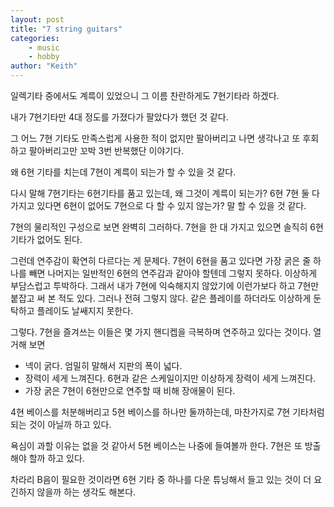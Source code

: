 ```yaml
---
layout: post
title: "7 string guitars"
categories: 
    - music
    - hobby
author: "Keith"
---
```


일렉기타 중에서도 계륵이 있었으니 그 이름 찬란하게도 7현기타라 하겠다. 

내가 7현기타만 4대 정도를 가졌다가 팔았다가 했던 것 같다. 

그 어느 7현 기타도 만족스럽게 사용한 적이 없지만 팔아버리고 나면 생각나고 또 후회하고 팔아버리고만 꼬박 3번 반복했단 이야기다.

왜 6현 기타를 치는데 7현이 계륵이 되는가 할 수 있을 것 같다. 

다시 말해 7현기타는 6현기타를 품고 있는데, 왜 그것이 계륵이 되는가? 6현 7현 둘 다 가지고 있다면 6현이 없어도 7현으로 다 할 수 있지 않는가? 말 할 수 있을 것 같다. 

7현의 물리적인 구성으로 보면 완벽히 그러하다. 7현을 한 대 가지고 있으면 솔직히 6현 기타가 없어도 된다. 

그런데 연주감이 확연히 다르다는 게 문제다. 7현이 6현을 품고 있다면 가장 굵은 줄 하나를 빼면 나머지는 일반적인 6현의 연주감과 같아야 할텐데 그렇지 못하다. 이상하게 부담스럽고 투박하다. 그래서 내가 7현에 익숙해지지 않았기에 이런가보다 하고 7현만 붙잡고 써 본 적도 있다. 그러나 전혀 그렇지 않다. 같은 플레이를 하더라도 이상하게 둔탁하고 플레이도 날쌔지지 못한다.

그렇다. 7현을 즐겨쓰는 이들은 몇 가지 핸디켑을 극복하며 연주하고 있다는 것이다. 열거해 보면

- 넥이 굵다. 엄밀히 말해서 지판의 폭이 넓다.
- 장력이 세게 느껴진다. 6현과 같은 스케일이지만 이상하게 장력이 세게 느껴진다.
- 가장 굵은 7현이 6현만으로 연주할 때 비해 장애물이 된다. 

4현 베이스를 처분해버리고 5현 베이스를 하나만 둘까하는데, 마찬가지로 7현 기타처럼 되는 것이 아닐까 하고 있다.

욕심이 과할 이유는 없을 것 같아서 5현 베이스는 나중에 들여볼까 한다. 7현은 또 방출해야 할까 하고 있다.

차라리 B음이 필요한 것이라면 6현 기타 중 하나를 다운 튜닝해서 들고 있는 것이 더 요긴하지 않을까 하는 생각도 해본다.
